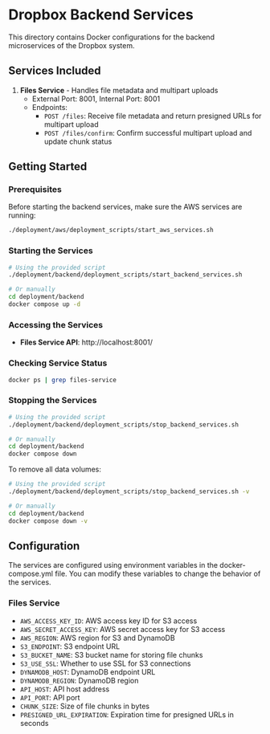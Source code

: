 # Dropbox Backend Services

This directory contains Docker configurations for the backend microservices of the Dropbox system.

## Services Included

1. **Files Service** - Handles file metadata and multipart uploads
   - External Port: 8001, Internal Port: 8001
   - Endpoints:
     - `POST /files`: Receive file metadata and return presigned URLs for multipart upload
     - `POST /files/confirm`: Confirm successful multipart upload and update chunk status

## Getting Started

### Prerequisites

Before starting the backend services, make sure the AWS services are running:

```bash
./deployment/aws/deployment_scripts/start_aws_services.sh
```

### Starting the Services

```bash
# Using the provided script
./deployment/backend/deployment_scripts/start_backend_services.sh

# Or manually
cd deployment/backend
docker compose up -d
```

### Accessing the Services

- **Files Service API**: http://localhost:8001/

### Checking Service Status

```bash
docker ps | grep files-service
```

### Stopping the Services

```bash
# Using the provided script
./deployment/backend/deployment_scripts/stop_backend_services.sh

# Or manually
cd deployment/backend
docker compose down
```

To remove all data volumes:

```bash
# Using the provided script
./deployment/backend/deployment_scripts/stop_backend_services.sh -v

# Or manually
cd deployment/backend
docker compose down -v
```

## Configuration

The services are configured using environment variables in the docker-compose.yml file. You can modify these variables to change the behavior of the services.

### Files Service

- `AWS_ACCESS_KEY_ID`: AWS access key ID for S3 access
- `AWS_SECRET_ACCESS_KEY`: AWS secret access key for S3 access
- `AWS_REGION`: AWS region for S3 and DynamoDB
- `S3_ENDPOINT`: S3 endpoint URL
- `S3_BUCKET_NAME`: S3 bucket name for storing file chunks
- `S3_USE_SSL`: Whether to use SSL for S3 connections
- `DYNAMODB_HOST`: DynamoDB endpoint URL
- `DYNAMODB_REGION`: DynamoDB region
- `API_HOST`: API host address
- `API_PORT`: API port
- `CHUNK_SIZE`: Size of file chunks in bytes
- `PRESIGNED_URL_EXPIRATION`: Expiration time for presigned URLs in seconds
